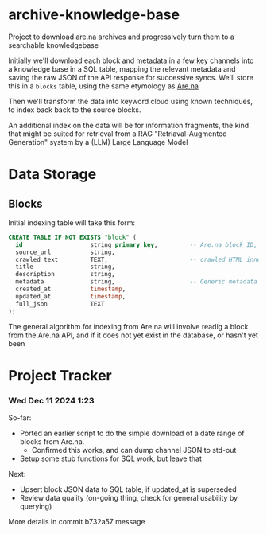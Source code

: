 # archive-knowledge-base

Project to download are.na archives and progressively turn them to a searchable knowledgebase

Initially we'll download each block and metadata in a few key channels into a knowledge base in a SQL table,
mapping the relevant metadata and saving the raw JSON of the API response for successive syncs. We'll store
this in a `blocks` table, using the same etymology as [Are.na](https://are.na)

Then we'll transform the data into keyword cloud using known techniques, to index back back to the source blocks.

An additional index on the data will be for information fragments, the kind that might be suited for retrieval
from a RAG "Retriaval-Augmented Generation" system by a (LLM) Large Language Model


# Data Storage


## Blocks
Initial indexing table will take this form:

```sql
CREATE TABLE IF NOT EXISTS "block" (
  id                   string primary key,         -- Are.na block ID, or UUID, from another source 
  source_url           string,
  crawled_text         TEXT,                       -- crawled HTML inner text or PDF body
  title                string,
  description          string,
  metadata             string,                     -- Generic metadata
  created_at           timestamp,
  updated_at           timestamp,
  full_json            TEXT
);
```

The general algorithm for indexing from Are.na will involve readig a block from the Are.na API, and if it does not yet exist in the database, or hasn't yet been



# Project Tracker

### Wed Dec 11 2024 1:23 

So-far:
- Ported an earlier script to do the simple download of a date range 
  of blocks from Are.na. 
  - Confirmed this works, and can dump channel JSON to std-out
- Setup some stub functions for SQL work, but leave that

Next:
- Upsert block JSON data to SQL table, if updated_at is superseded
- Review data quality (on-going thing, check for general usability by querying)

More details in commit b732a57 message 
